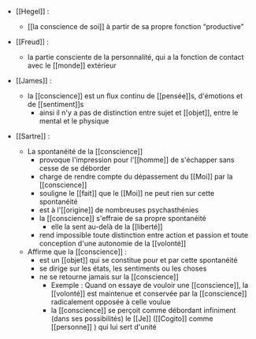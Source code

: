 - [[Hegel]] : 
	- [[la conscience de soi]] à partir de sa propre fonction “productive”


- [[Freud]] : 
	- la partie consciente de la personnalité, qui a la fonction de contact avec le [[monde]] extérieur


- [[James]] :
	- la [[conscience]] est un flux continu de [[pensée]]s, d'émotions et de [[sentiment]]s
	  - ainsi il n'y a pas de distinction entre sujet et [[objet]], entre le mental et le physique

- [[Sartre]] :
	-  La spontanéité de la [[conscience]]
		- provoque l'impression pour l'[[homme]] de s'échapper sans cesse de se déborder
		- charge de rendre compte du dépassement du [[Moi]] par la [[conscience]]
		- souligne le [[fait]] que le [[Moi]] ne peut rien sur cette spontanéité
		- est à l'[[origine]] de nombreuses psychasthénies
		- la [[conscience]] s'effraie de sa propre spontanéité
			- elle la sent au-delà de la [[liberté]]
		- rend impossible toute distinction entre action et passion et toute conception d'une autonomie de la [[volonté]]
	- Affirme que la [[conscience]] :
		- est un [[objet]] qui se constitue pour et par cette spontanéité
		- se dirige sur les états, les sentiments ou les choses
		- ne se retourne jamais sur la [[conscience]]
			- Exemple : Quand on essaye de vouloir une [[conscience]], la [[volonté]] est maintenue et conservée par la [[conscience]] radicalement opposée à celle voulue
			- la [[conscience]] se perçoit comme débordant infiniment (dans ses possibilités) le [[Je]] ([[Cogito]] comme [[personne]] ) qui lui sert d'unité
